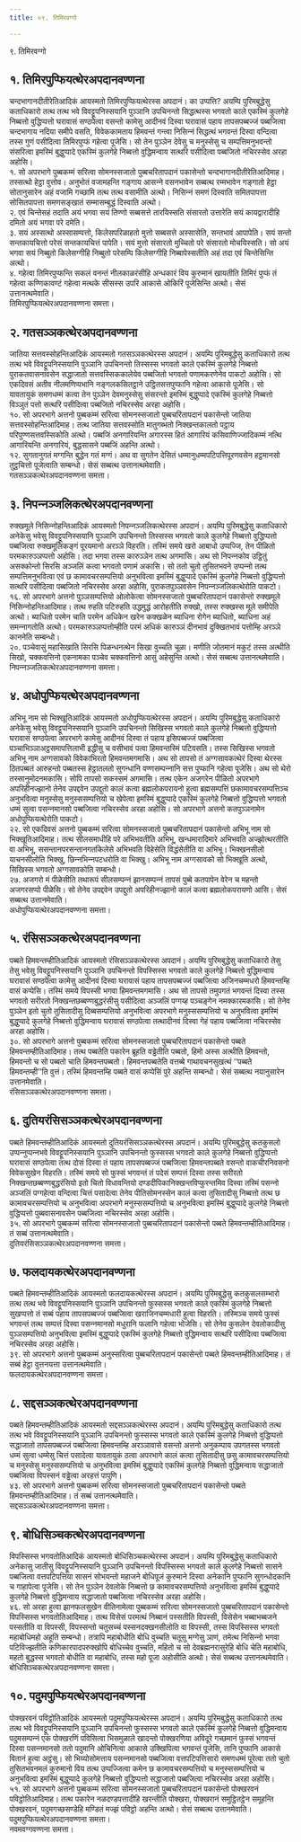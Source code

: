 ```yaml
---
title: ०९. तिमिरवग्गो

---
```

९. तिमिरवग्गो  


## १. तिमिरपुप्फियत्थेरअपदानवण्णना

चन्दभागानदीतीरेतिआदिकं आयस्मतो तिमिरपुप्फियत्थेरस्स अपदानं। का उप्पत्ति? अयम्पि पुरिमबुद्धेसु कताधिकारो तत्थ तत्थ भवे विवट्टूपनिस्सयानि पुञ्‍ञानि उपचिनन्तो सिद्धत्थस्स भगवतो काले एकस्मिं कुलगेहे निब्बत्तो वुद्धिप्पत्तो घरावासं सण्ठपेत्वा वसन्तो कामेसु आदीनवं दिस्वा घरावासं पहाय तापसपब्बज्‍जं पब्बजित्वा चन्दभागाय नदिया समीपे वसति, विवेककामताय हिमवन्तं गन्त्वा निसिन्‍नं सिद्धत्थं भगवन्तं दिस्वा वन्दित्वा तस्स गुणं पसीदित्वा तिमिरपुप्फं गहेत्वा पूजेसि। सो तेन पुञ्‍ञेन देवेसु च मनुस्सेसु च सम्पत्तिमनुभवन्तो संसरित्वा इमस्मिं बुद्धुप्पादे एकस्मिं कुलगेहे निब्बत्तो वुद्धिमन्वाय सत्थरि पसीदित्वा पब्बजितो नचिरस्सेव अरहा अहोसि।  
१. सो अपरभागे पुब्बकम्मं सरित्वा सोमनस्सजातो पुब्बचरितापदानं पकासेन्तो चन्दभागानदीतीरेतिआदिमाह। तस्सत्थो हेट्ठा वुत्तोव। अनुभोतं वजामहन्ति गङ्गाय आसन्‍ने वसनभावेन सब्बत्थ रम्मभावेन गङ्गातो हेट्ठा सोतानुसारेन अहं वजामि गच्छामि तत्थ तत्थ वसामीति अत्थो। निसिन्‍नं समणं दिस्वाति समितपापत्ता सोसितपापत्ता समणसङ्खातं सम्मासम्बुद्धं दिस्वाति अत्थो।  
२. एवं चिन्तेसहं तदाति अयं भगवा सयं तिण्णो सब्बसत्ते तारयिस्सति संसारतो उत्तारेति सयं कायद्वारादीहि दमितो अयं भगवा परे दमेति।  
३. सयं अस्सत्थो अस्सासम्पत्तो, किलेसपरिळाहतो मुत्तो सब्बसत्ते अस्सासेति, सन्तभावं आपापेति। सयं सन्तो सन्तकायचित्तो परेसं सन्तकायचित्तं पापेति। सयं मुत्तो संसारतो मुच्‍चितो परे संसारतो मोचयिस्सति। सो अयं भगवा सयं निब्बुतो किलेसग्गीहि निब्बुतो परेसम्पि किलेसग्गीहि निब्बापेस्सतीति अहं तदा एवं चिन्तेसिन्ति अत्थो।  
४. गहेत्वा तिमिरपुप्फन्ति सकलं वनन्तं नीलकाळरंसीहि अन्धकारं विय कुरुमानं खायतीति तिमिरं पुप्फं तं गहेत्वा कण्णिकावण्टं गहेत्वा मत्थके सीसस्स उपरि आकासे ओकिरिं पूजेसिन्ति अत्थो। सेसं उत्तानत्थमेवाति।  
तिमिरपुप्फियत्थेरअपदानवण्णना समत्ता।  


## २. गतसञ्‍ञकत्थेरअपदानवण्णना

जातिया सत्तवस्सोहन्तिआदिकं आयस्मतो गतसञ्‍ञकत्थेरस्स अपदानं। अयम्पि पुरिमबुद्धेसु कताधिकारो तत्थ तत्थ भवे विवट्टूपनिस्सयानि पुञ्‍ञानि उपचिनन्तो तिस्सस्स भगवतो काले एकस्मिं कुलगेहे निब्बत्तो पुराकतवासनावसेन सद्धाजातो सत्तवस्सिककालेयेव पब्बजितो भगवतो पणामकरणेनेव पाकटो अहोसि। सो एकदिवसं अतीव नीलमणिप्पभानि नङ्गलकसितट्ठाने उट्ठितसत्तपुप्फानि गहेत्वा आकासे पूजेसि। सो यावतायुकं समणधम्मं कत्वा तेन पुञ्‍ञेन देवमनुस्सेसु संसरन्तो इमस्मिं बुद्धुप्पादे एकस्मिं कुलगेहे निब्बत्तो विञ्‍ञुतं पत्तो सत्थरि पसीदित्वा पब्बजितो नचिरस्सेव अरहा अहोसि।  
१०. सो अपरभागे अत्तनो पुब्बकम्मं सरित्वा सोमनस्सजातो पुब्बचरितापदानं पकासेन्तो जातिया सत्तवस्सोहन्तिआदिमाह। तत्थ जातिया सत्तवस्सोति मातुगब्भतो निक्खन्तकालतो पट्ठाय परिपुण्णसत्तवस्सिकोति अत्थो। पब्बजिं अनगारियन्ति अगारस्स हितं आगारियं कसिवाणिज्‍जादिकम्मं नत्थि आगारियन्ति अनगारियं, बुद्धसासने पब्बजिं अहन्ति अत्थो।  
१२. सुगतानुगतं मग्गन्ति बुद्धेन गतं मग्गं। अथ वा सुगतेन देसितं धम्मानुधम्मपटिपत्तिपूरणवसेन हट्ठमानसो तुट्ठचित्तो पूजेत्वाति सम्बन्धो। सेसं सब्बत्थ उत्तानत्थमेवाति।  
गतसञ्‍ञकत्थेरअपदानवण्णना समत्ता।  


## ३. निपन्‍नञ्‍जलिकत्थेरअपदानवण्णना

रुक्खमूले निसिन्‍नोहन्तिआदिकं आयस्मतो निपन्‍नञ्‍जलिकत्थेरस्स अपदानं। अयम्पि पुरिमबुद्धेसु कताधिकारो अनेकेसु भवेसु विवट्टूपनिस्सयानि पुञ्‍ञानि उपचिनन्तो तिस्सस्स भगवतो काले कुलगेहे निब्बत्तो वुद्धिप्पत्तो पब्बजित्वा रुक्खमूलिकङ्गं पूरयमानो अरञ्‍ञे विहरति। तस्मिं समये खरो आबाधो उप्पज्‍जि, तेन पीळितो परमकारुञ्‍ञप्पत्तो अहोसि। तदा भगवा तस्स कारुञ्‍ञेन तत्थ अगमासि। अथ सो निपन्‍नकोव उट्ठितुं असक्‍कोन्तो सिरसि अञ्‍जलिं कत्वा भगवतो पणामं अकासि। सो ततो चुतो तुसितभवने उप्पन्‍नो तत्थ सम्पत्तिमनुभवित्वा एवं छ कामावचरसम्पत्तियो अनुभवित्वा इमस्मिं बुद्धुप्पादे एकस्मिं कुलगेहे निब्बत्तो वुद्धिप्पत्तो सत्थरि पसीदित्वा पब्बजितो नचिरस्सेव अरहा अहोसि, पुराकतपुञ्‍ञवसेन निपन्‍नञ्‍जलिकत्थेरोति पाकटो।  
१६. सो अपरभागे अत्तनो पुञ्‍ञसम्पत्तियो ओलोकेत्वा सोमनस्सजातो पुब्बचरितापदानं पकासेन्तो रुक्खमूले निसिन्‍नोहन्तिआदिमाह। तत्थ रुहति पटिरुहति उद्धमुद्धं आरोहतीति रुक्खो, तस्स रुक्खस्स मूले समीपेति अत्थो। ब्याधितो परमेन चाति परमेन अधिकेन खरेन कक्खळेन ब्याधिना रोगेन ब्याधितो, ब्याधिना अहं समन्‍नागतोति अत्थो। परमकारुञ्‍ञप्पत्तोम्हीति परमं अधिकं कारुञ्‍ञं दीनभावं दुक्खितभावं पत्तोम्हि अरञ्‍ञे काननेति सम्बन्धो।  
२०. पञ्‍चेवासुं महासिखाति सिरसि पिळन्धनत्थेन सिखा वुच्‍चति चूळा। मणीति जोतमानं मकुटं तस्स अत्थीति सिखो, चक्‍कवत्तिनो एकनामका पञ्‍चेव चक्‍कवत्तिनो आसुं अहेसुन्ति अत्थो। सेसं सब्बत्थ उत्तानत्थमेवाति।  
निपन्‍नञ्‍जलिकत्थेरअपदानवण्णना समत्ता।  


## ४. अधोपुप्फियत्थेरअपदानवण्णना

अभिभू नाम सो भिक्खूतिआदिकं आयस्मतो अधोपुप्फियत्थेरस्स अपदानं। अयम्पि पुरिमबुद्धेसु कताधिकारो अनेकेसु भवेसु विवट्टूपनिस्सयानि पुञ्‍ञानि उपचिनन्तो सिखिस्स भगवतो काले कुलगेहे निब्बत्तो वुद्धिप्पत्तो घरावासं सण्ठपेत्वा अपरभागे कामेसु आदीनवं दिस्वा तं पहाय इसिपब्बज्‍जं पब्बजित्वा पञ्‍चाभिञ्‍ञाअट्ठसमापत्तिलाभी इद्धीसु च वसीभावं पत्वा हिमवन्तस्मिं पटिवसति। तस्स सिखिस्स भगवतो अभिभू नाम अग्गसावको विवेकाभिरतो हिमवन्तमगमासि। अथ सो तापसो तं अग्गसावकत्थेरं दिस्वा थेरस्स ठितपब्बतं आरुहन्तो पब्बतस्स हेट्ठातलतो सुगन्धानि वण्णसम्पन्‍नानि सत्त पुप्फानि गहेत्वा पूजेसि। अथ सो थेरो तस्सानुमोदनमकासि। सोपि तापसो सकस्समं अगमासि। तत्थ एकेन अजगरेन पीळितो अपरभागे अपरिहीनज्झानो तेनेव उपद्दवेन उपद्दुतो कालं कत्वा ब्रह्मलोकपरायनो हुत्वा ब्रह्मसम्पत्तिं छकामावचरसम्पत्तिञ्‍च अनुभवित्वा मनुस्सेसु मनुस्ससम्पत्तियो च खेपेत्वा इमस्मिं बुद्धुप्पादे एकस्मिं कुलगेहे निब्बत्तो वुद्धिप्पत्तो भगवतो धम्मं सुत्वा पसन्‍नमानसो पब्बजित्वा नचिरस्सेव अरहा अहोसि। सो अपरभागे अत्तनो कतपुञ्‍ञनामेन अधोपुप्फियत्थेरोति पाकटो।  
२२. सो एकदिवसं अत्तनो पुब्बकम्मं सरित्वा सोमनस्सजातो पुब्बचरितापदानं पकासेन्तो अभिभू नाम सो भिक्खूतिआदिमाह। तत्थ सीलसमाधीहि परे अभिभवतीति अभिभू, खन्धमारादिमारे अभिभवति अज्झोत्थरतीति वा अभिभू, ससन्तानपरसन्तानगतकिलेसे अभिभवति विहेसेति विद्धंसेतीति वा अभिभू। भिक्खनसीलो याचनसीलोति भिक्खु, छिन्‍नभिन्‍नपटधरोति वा भिक्खु। अभिभू नाम अग्गसावको सो भिक्खूति अत्थो, सिखिस्स भगवतो अग्गसावकोति सम्बन्धो।  
२७. अजगरो मं पीळेसीति तथारूपं सीलसम्पन्‍नं झानसम्पन्‍नं तापसं पुब्बे कतपापेन वेरेन च महन्तो अजगरसप्पो पीळेसि। सो तेनेव उपद्दवेन उपद्दुतो अपरिहीनज्झानो कालं कत्वा ब्रह्मलोकपरायणो आसि। सेसं सब्बत्थ उत्तानमेवाति।  
अधोपुप्फियत्थेरअपदानवण्णना समत्ता।  


## ५. रंसिसञ्‍ञकत्थेरअपदानवण्णना

पब्बते हिमवन्तम्हीतिआदिकं आयस्मतो रंसिसञ्‍ञकत्थेरस्स अपदानं। अयम्पि पुरिमबुद्धेसु कताधिकारो तेसु तेसु भवेसु विवट्टूपनिस्सयानि पुञ्‍ञानि उपचिनन्तो विपस्सिस्स भगवतो काले कुलगेहे निब्बत्तो वुद्धिमन्वाय घरावासं सण्ठपेत्वा कामेसु आदीनवं दिस्वा घरावासं पहाय तापसपब्बज्‍जं पब्बजित्वा अजिनचम्मधरो हिमवन्तम्हि वासं कप्पेसि। तस्मिं समये विपस्सी भगवा हिमवन्तमगमासि। अथ सो तापसो तमुपगतं भगवन्तं दिस्वा तस्स भगवतो सरीरतो निक्खन्तछब्बण्णबुद्धरंसीसु पसीदित्वा अञ्‍जलिं पग्गय्ह पञ्‍चङ्गेन नमक्‍कारमकासि। सो तेनेव पुञ्‍ञेन इतो चुतो तुसितादीसु दिब्बसम्पत्तियो अनुभवित्वा अपरभागे मनुस्ससम्पत्तियो च अनुभवित्वा इमस्मिं बुद्धुप्पादे कुलगेहे निब्बत्तो वुद्धिमन्वाय घरावासं सण्ठपेत्वा तत्थादीनवं दिस्वा गेहं पहाय पब्बजित्वा नचिरस्सेव अरहा अहोसि।  
३०. सो अपरभागे अत्तनो पुब्बकम्मं सरित्वा सोमनस्सजातो पुब्बचरितापदानं पकासेन्तो पब्बते हिमवन्तम्हीतिआदिमाह। तत्थ पब्बतेति पकारेन ब्रूहति वड्ढेतीति पब्बतो, हिमो अस्स अत्थीति हिमवन्तो, हिमवन्तो च सो पब्बतो चाति हिमवन्तपब्बतो। हिमवन्तपब्बतेति वत्तब्बे गाथावचनसुखत्थं ‘‘पब्बते हिमवन्तम्ही’’ति वुत्तं। तस्मिं हिमवन्तम्हि पब्बते वासं कप्पेसिं पुरे अहन्ति सम्बन्धो। सेसं सब्बत्थ नयानुसारेन उत्तानमेवाति।  
रंसिसञ्‍ञकत्थेरअपदानवण्णना समत्ता।  


## ६. दुतियरंसिसञ्‍ञकत्थेरअपदानवण्णना

पब्बते हिमवन्तम्हीतिआदिकं आयस्मतो दुतियरंसिसञ्‍ञकत्थेरस्स अपदानं। अयम्पि पुरिमबुद्धेसु कतकुसलो उप्पन्‍नुप्पन्‍नभवे विवट्टूपनिस्सयानि पुञ्‍ञानि उपचिनन्तो फुस्सस्स भगवतो काले कुलगेहे निब्बत्तो वुद्धिप्पत्तो घरावासं सण्ठपेत्वा तत्थ दोसं दिस्वा तं पहाय तापसपब्बज्‍जं पब्बजित्वा हिमवन्तपब्बते वसन्तो वाकचीरनिवसनो विवेकसुखेन विहरति। तस्मिं समये सो फुस्सं भगवन्तं तं पदेसं सम्पत्तं दिस्वा तस्स सरीरतो निक्खन्तछब्बण्णबुद्धरंसियो इतो चितो विधावन्तियो दण्डदीपिकानिक्खन्तविप्फुरन्तमिव दिस्वा तस्मिं पसन्‍नो अञ्‍जलिं पग्गहेत्वा वन्दित्वा चित्तं पसादेत्वा तेनेव पीतिसोमनस्सेन कालं कत्वा तुसितादीसु निब्बत्तो तत्थ छ कामावचरसम्पत्तियो च अनुभवित्वा अपरभागे मनुस्ससम्पत्तियो च अनुभवित्वा इमस्मिं बुद्धुप्पादे कुलगेहे निब्बत्तो वुद्धिप्पत्तो पुब्बवासनावसेन पब्बजित्वा नचिरस्सेव अरहा अहोसि।  
३५. सो अपरभागे पुब्बकम्मं सरित्वा सोमनस्सजातो पुब्बचरितापदानं पकासेन्तो पब्बते हिमवन्तम्हीतिआदिमाह। तं सब्बं उत्तानत्थमेवाति।  
दुतियरंसिसञ्‍ञकत्थेरअपदानवण्णना समत्ता।  


## ७. फलदायकत्थेरअपदानवण्णना

पब्बते हिमवन्तम्हीतिआदिकं आयस्मतो फलदायकत्थेरस्स अपदानं। अयम्पि पुरिमबुद्धेसु कतकुसलसम्भारो तत्थ तत्थ भवे विवट्टूपनिस्सयानि पुञ्‍ञानि उपचिनन्तो फुस्सस्स भगवतो काले एकस्मिं कुलगेहे निब्बत्तो सुखप्पत्तो तं सब्बं पहाय तापसपब्बज्‍जं पब्बजित्वा खराजिनचम्मधारी हुत्वा विहरति। तस्मिञ्‍च समये फुस्सं भगवन्तं तत्थ सम्पत्तं दिस्वा पसन्‍नमानसो मधुरानि फलानि गहेत्वा भोजेसि। सो तेनेव कुसलेन देवलोकादीसु पुञ्‍ञसम्पत्तियो अनुभवित्वा इमस्मिं बुद्धुप्पादे एकस्मिं कुलगेहे निब्बत्तो वुद्धिमन्वाय सत्थरि पसीदित्वा पब्बजित्वा नचिरस्सेव अरहा अहोसि।  
३९. सो अपरभागे अत्तनो पुब्बकम्मं अनुस्सरित्वा पुब्बचरितापदानं पकासेन्तो पब्बते हिमवन्तम्हीतिआदिमाह। तं सब्बं हेट्ठा वुत्तनयत्ता उत्तानत्थमेवाति।  
फलदायकत्थेरअपदानवण्णना समत्ता।  


## ८. सद्दसञ्‍ञकत्थेरअपदानवण्णना

पब्बते हिमवन्तम्हीतिआदिकं आयस्मतो सद्दसञ्‍ञकत्थेरस्स अपदानं। अयम्पि पुरिमबुद्धेसु कताधिकारो तत्थ तत्थ भवे विवट्टूपनिस्सयानि पुञ्‍ञानि उपचिनन्तो फुस्सस्स भगवतो काले एकस्मिं कुलगेहे निब्बत्तो वुद्धिप्पत्तो सद्धाजातो तापसपब्बज्‍जं पब्बजित्वा हिमवन्तम्हि अरञ्‍ञावासे वसन्तो अत्तनो अनुकम्पाय उपगतस्स भगवतो धम्मं सुत्वा धम्मेसु चित्तं पसादेत्वा यावतायुकं ठत्वा अपरभागे कालं कत्वा तुसितादीसु छसु कामावचरसम्पत्तियो च मनुस्सेसु मनुस्ससम्पत्तियो च अनुभवित्वा इमस्मिं बुद्धुप्पादे एकस्मिं कुलगेहे निब्बत्तो वुद्धिमन्वाय सद्धाजातो पब्बजित्वा विपस्सनं वड्ढेत्वा अरहत्तं पापुणि।  
४३. सो अपरभागे अत्तनो पुब्बकम्मं सरित्वा सोमनस्सजातो पुब्बचरितापदानं पकासेन्तो पब्बते हिमवन्तम्हीतिआदिमाह। तं सब्बं उत्तानत्थमेवाति।  
सद्दसञ्‍ञकत्थेरअपदानवण्णना समत्ता।  


## ९. बोधिसिञ्‍चकत्थेरअपदानवण्णना

विपस्सिस्स भगवतोतिआदिकं आयस्मतो बोधिसिञ्‍चकत्थेरस्स अपदानं। अयम्पि पुरिमबुद्धेसु कताधिकारो अनेकासु जातीसु विवट्टूपनिस्सयानि पुञ्‍ञानि उपचिनन्तो विपस्सिस्स भगवतो काले कुलगेहे निब्बत्तो सासने पब्बजित्वा वत्तपटिपत्तिया सासनं सोभयन्तो महाजने बोधिपूजं कुरुमाने दिस्वा अनेकानि पुप्फानि सुगन्धोदकानि च गाहापेत्वा पूजेसि। सो तेन पुञ्‍ञेन देवलोके निब्बत्तो छ कामावचरसम्पत्तियो अनुभवित्वा इमस्मिं बुद्धुप्पादे कुलगेहे निब्बत्तो वुद्धिमन्वाय सद्धाजातो पब्बजित्वा नचिरस्सेव अरहा अहोसि।  
४६. सो अरहा हुत्वा झानफलसुखेन वीतिनामेत्वा पुब्बकम्मं सरित्वा सोमनस्सजातो पुब्बचरितापदानं पकासेन्तो विपस्सिस्स भगवतोतिआदिमाह। तत्थ विसेसं परमत्थं निब्बानं पस्सतीति विपस्सी, विसेसेन भब्बाभब्बजने पस्सतीति वा विपस्सी, विपस्सन्तो चतुसच्‍चं पस्सनदक्खनसीलोति वा विपस्सी, तस्स विपस्सिस्स भगवतो महाबोधिमहो अहूति सम्बन्धो। तत्रापि महाबोधीति बोधि वुच्‍चति चतूसु मग्गेसु ञाणं, तमेत्थ निसिन्‍नो भगवा पटिविज्झतीति कणिकारपादपरुक्खोपि बोधिच्‍चेव वुच्‍चति, महितो च सो देवब्रह्मनरासुरेहि बोधि चेति महाबोधि, महतो बुद्धस्स भगवतो बोधीति वा महाबोधि, तस्स महो पूजा अहोसीति अत्थो। सेसं सब्बत्थ उत्तानत्थमेवाति।  
बोधिसिञ्‍चकत्थेरअपदानवण्णना समत्ता।  


## १०. पदुमपुप्फियत्थेरअपदानवण्णना

पोक्खरवनं पविट्ठोतिआदिकं आयस्मतो पदुमपुप्फियत्थेरस्स अपदानं। अयम्पि पुरिमबुद्धेसु कताधिकारो तत्थ तत्थ भवे विवट्टूपनिस्सयानि पुञ्‍ञानि उपचिनन्तो फुस्सस्स भगवतो काले एकस्मिं कुलगेहे निब्बत्तो वुद्धिमन्वाय पदुमसम्पन्‍नं एकं पोक्खरणिं पविसित्वा भिसमुळाले खादन्तो पोक्खरणिया अविदूरे गच्छमानं फुस्सं भगवन्तं दिस्वा पसन्‍नमानसो ततो पदुमानि ओचिनित्वा आकासे उक्खिपित्वा भगवन्तं पूजेसि, तानि पुप्फानि आकासे वितानं हुत्वा अट्ठंसु। सो भिय्योसोमत्ताय पसन्‍नमानसो पब्बजित्वा वत्तपटिपत्तिसारो समणधम्मं पूरेत्वा ततो चुतो तुसितभवनमलं कुरुमानो विय तत्थ उप्पज्‍जित्वा कमेन छ कामावचरसम्पत्तियो च मनुस्ससम्पत्तियो च अनुभवित्वा इमस्मिं बुद्धुप्पादे कुलगेहे निब्बत्तो वुद्धिप्पत्तो सद्धाजातो पब्बजित्वा नचिरस्सेव अरहा अहोसि।  
५१. सो अपरभागे अत्तनो पुब्बकम्मं सरित्वा सोमनस्सजातो पुब्बचरितापदानं पकासेन्तो पोक्खरवनं पविट्ठोतिआदिमाह। तत्थ पकारेन नळदण्डपत्तादीहि खरन्तीति पोक्खरा, पोक्खरानं समुट्ठितट्ठेन समूहन्ति पोक्खरवनं, पदुमगच्छसण्डेहि मण्डितं मज्झं पविट्ठो अहन्ति अत्थो। सेसं सब्बत्थ उत्तानमेवाति।  
पदुमपुप्फियत्थेरअपदानवण्णना समत्ता।  
नवमवग्गवण्णना समत्ता।  